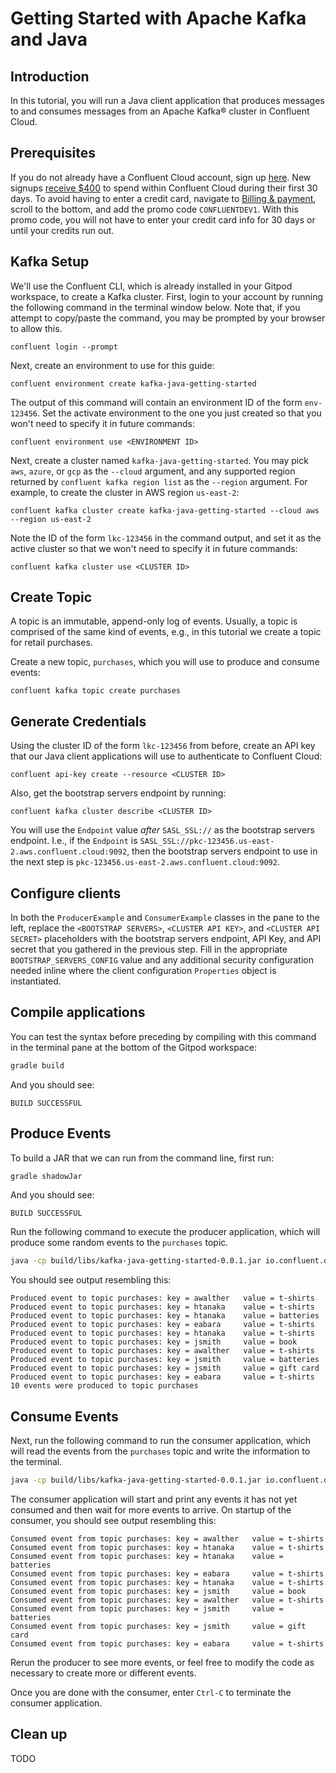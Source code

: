# Getting Started with Apache Kafka and Java

## Introduction

In this tutorial, you will run a Java client application that produces messages to and consumes messages from an Apache Kafka® cluster in Confluent Cloud.

## Prerequisites

If you do not already have a Confluent Cloud account, sign up [here](https://www.confluent.io/confluent-cloud/tryfree/). New signups [receive $400](https://www.confluent.io/confluent-cloud-faqs/#how-can-i-get-up-to-dollar400-in-free-confluent-cloud-usage)
to spend within Confluent Cloud during their first 30 days. To avoid having to enter a credit card, navigate to [Billing & payment](https://confluent.cloud/settings/billing/payment), scroll to the bottom, and add the promo code `CONFLUENTDEV1`.
With this promo code, you will not have to enter your credit card info for 30 days or until your credits run out.

## Kafka Setup

We'll use the Confluent CLI, which is already installed in your Gitpod workspace, to create a Kafka cluster. First, login to your account by running the following command in the terminal window below. Note that, if you attempt to copy/paste the command, you may be prompted by your browser to allow this.

```
confluent login --prompt
```

Next, create an environment to use for this guide:

```
confluent environment create kafka-java-getting-started
```

The output of this command will contain an environment ID of the form `env-123456`. Set the activate environment to the one you just created so that you won't need to specify it in future commands:

```
confluent environment use <ENVIRONMENT ID>
```

Next, create a cluster named `kafka-java-getting-started`. You may pick `aws`, `azure`, or `gcp` as the `--cloud` argument, and any supported region returned by `confluent kafka region list` as the `--region` argument. For example, to create the cluster in AWS region `us-east-2`:

```
confluent kafka cluster create kafka-java-getting-started --cloud aws --region us-east-2
```

Note the ID of the form `lkc-123456` in the command output, and set it as the active cluster so that we won't need to specify it in future commands:

```
confluent kafka cluster use <CLUSTER ID>
```

## Create Topic

A topic is an immutable, append-only log of events. Usually, a topic is comprised of the same kind of events, e.g., in this tutorial we create a topic for retail purchases.

Create a new topic, `purchases`, which you will use to produce and consume events:

```
confluent kafka topic create purchases
```

## Generate Credentials

Using the cluster ID of the form `lkc-123456` from before, create an API key that our Java client applications will use to authenticate to Confluent Cloud:

```
confluent api-key create --resource <CLUSTER ID>
```

Also, get the bootstrap servers endpoint by running:

```
confluent kafka cluster describe <CLUSTER ID>
```

You will use the `Endpoint` value _after_ `SASL_SSL://` as the bootstrap servers endpoint. I.e., if the `Endpoint` is `SASL_SSL://pkc-123456.us-east-2.aws.confluent.cloud:9092`, then the bootstrap servers endpoint to use in the next step is `pkc-123456.us-east-2.aws.confluent.cloud:9092`.

## Configure clients

In both the `ProducerExample` and `ConsumerExample` classes in the pane to the left, replace the `<BOOTSTRAP SERVERS>`, `<CLUSTER API KEY>`, and `<CLUSTER API SECRET>` placeholders with the bootstrap servers endpoint, API Key, and API secret that you gathered in the previous step.
Fill in the appropriate `BOOTSTRAP_SERVERS_CONFIG` value and any additional security configuration needed inline where the client configuration `Properties` object is instantiated.

## Compile applications

You can test the syntax before preceding by compiling with this command in the terminal pane at the bottom of the Gitpod workspace:

```sh
gradle build
```
And you should see:

```
BUILD SUCCESSFUL
```

## Produce Events

To build a JAR that we can run from the command line, first run:

```sh
gradle shadowJar
```

And you should see:

```
BUILD SUCCESSFUL
```

Run the following command to execute the producer application, which will produce some random events to the `purchases` topic.

```sh
java -cp build/libs/kafka-java-getting-started-0.0.1.jar io.confluent.developer.ProducerExample
```

You should see output resembling this:

```
Produced event to topic purchases: key = awalther   value = t-shirts
Produced event to topic purchases: key = htanaka    value = t-shirts
Produced event to topic purchases: key = htanaka    value = batteries
Produced event to topic purchases: key = eabara     value = t-shirts
Produced event to topic purchases: key = htanaka    value = t-shirts
Produced event to topic purchases: key = jsmith     value = book
Produced event to topic purchases: key = awalther   value = t-shirts
Produced event to topic purchases: key = jsmith     value = batteries
Produced event to topic purchases: key = jsmith     value = gift card
Produced event to topic purchases: key = eabara     value = t-shirts
10 events were produced to topic purchases
```

## Consume Events

Next, run the following command to run the consumer application, which will read the events from the `purchases` topic and write the information to the terminal.

```sh
java -cp build/libs/kafka-java-getting-started-0.0.1.jar io.confluent.developer.ConsumerExample
```

The consumer application will start and print any events it has not yet consumed and then wait for more events to arrive. On startup of the consumer, you should see output resembling this:

```
Consumed event from topic purchases: key = awalther   value = t-shirts
Consumed event from topic purchases: key = htanaka    value = t-shirts
Consumed event from topic purchases: key = htanaka    value = batteries
Consumed event from topic purchases: key = eabara     value = t-shirts
Consumed event from topic purchases: key = htanaka    value = t-shirts
Consumed event from topic purchases: key = jsmith     value = book
Consumed event from topic purchases: key = awalther   value = t-shirts
Consumed event from topic purchases: key = jsmith     value = batteries
Consumed event from topic purchases: key = jsmith     value = gift card
Consumed event from topic purchases: key = eabara     value = t-shirts
```

Rerun the producer to see more events, or feel free to modify the code as necessary to create more or different events.

Once you are done with the consumer, enter `Ctrl-C` to terminate the consumer application.

## Clean up

TODO